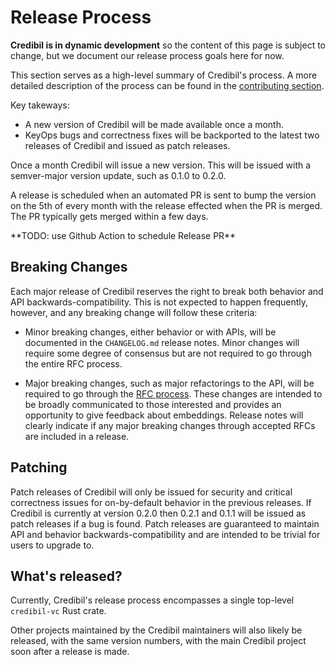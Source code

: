 # Release Process

**Credibil is in dynamic development** so the content of this page is subject to change, but we document our release process goals here for now.

This section serves as a high-level summary of Credibil's process. A more detailed
description of the process can be found in the [contributing section].

[contributing section]: ../contributing/maintainer-guidelines/release-process.md

Key takeways:

* A new version of Credibil will be made available once a month.
* KeyOps bugs and correctness fixes will be backported to the latest two releases
  of Credibil and issued as patch releases.

Once a month Credibil will issue a new version. This will be issued with a semver-major
version update, such as 0.1.0 to 0.2.0. 

A release is scheduled when an automated PR is sent to bump the version on the 5th of 
every month with the release effected when the PR is merged. The PR typically gets
merged within a few days.

<div class="hidden">
**TODO: use Github Action to schedule Release PR**
</div>

## Breaking Changes

Each major release of Credibil reserves the right to break both behavior and API
backwards-compatibility. This is not expected to happen frequently, however, and any
breaking change will follow these criteria:

* Minor breaking changes, either behavior or with APIs, will be documented in
  the `CHANGELOG.md` release notes. Minor changes will require some degree of
  consensus but are not required to go through the entire RFC process.

* Major breaking changes, such as major refactorings to the API, will be
  required to go through the [RFC process]. These changes are intended to be
  broadly communicated to those interested and provides an opportunity to give
  feedback about embeddings. Release notes will clearly indicate if any major
  breaking changes through accepted RFCs are included in a release.

[RFC process]: https://github.com/credibil/rfcs

## Patching

Patch releases of Credibil will only be issued for security and critical correctness
issues for on-by-default behavior in the previous releases. If Credibil is currently
at version 0.2.0 then 0.2.1 and 0.1.1 will be issued as patch releases if a bug is
found. Patch releases are guaranteed to maintain API and behavior
backwards-compatibility and are intended to be trivial for users to upgrade to.

## What's released?

Currently, Credibil's release process encompasses a single top-level `credibil-vc` Rust
crate.

Other projects maintained by the Credibil maintainers will also likely be released, with the same
version numbers, with the main Credibil project soon after a release is made.
